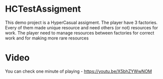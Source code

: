 # HCTestAssigment
This demo project is a HyperCasual assigment. The player have 3 factories. Every of them made unique resource and need others (or not) resources for work.
The player need to manage resources between factories for correct work and for making more rare resources
# Video
You can check one minute of playing - https://youtu.be/X5bhZYWwNOM
